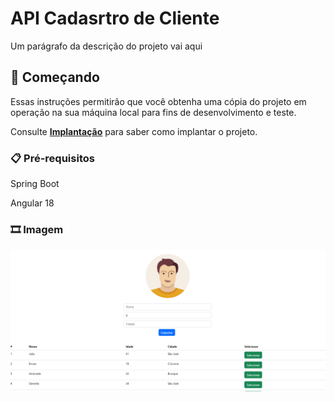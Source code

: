# API Cadasrtro de Cliente

Um parágrafo da descrição do projeto vai aqui

## 🚀 Começando

Essas instruções permitirão que você obtenha uma cópia do projeto em operação na sua máquina local para fins de desenvolvimento e teste.

Consulte **[Implantação](#-implanta%C3%A7%C3%A3o)** para saber como implantar o projeto.

### 📋 Pré-requisitos

Spring Boot

Angular 18

### 🎞 Imagem
<a  >
  <img
    src="https://github.com/Climacobnu/API_CADASTRO_CLIENTE-/blob/main/api.PNG"
    alt="api" />
</a>
